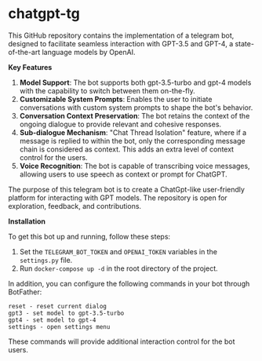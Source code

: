 # chatgpt-tg

This GitHub repository contains the implementation of a telegram bot, designed to facilitate seamless interaction with GPT-3.5 and GPT-4, a state-of-the-art language models by OpenAI.

**Key Features**

1. **Model Support**: The bot supports both gpt-3.5-turbo and gpt-4 models with the capability to switch between them on-the-fly.
2. **Customizable System Prompts**: Enables the user to initiate conversations with custom system prompts to shape the bot's behavior.
3. **Conversation Context Preservation**: The bot retains the context of the ongoing dialogue to provide relevant and cohesive responses.
4. **Sub-dialogue Mechanism**: "Chat Thread Isolation" feature, where if a message is replied to within the bot, only the corresponding message chain is considered as context. This adds an extra level of context control for the users.
5. **Voice Recognition**: The bot is capable of transcribing voice messages, allowing users to use speech as context or prompt for ChatGPT.

The purpose of this telegram bot is to create a ChatGpt-like user-friendly platform for interacting with GPT models. The repository is open for exploration, feedback, and contributions.

**Installation**

To get this bot up and running, follow these steps:

1. Set the `TELEGRAM_BOT_TOKEN` and `OPENAI_TOKEN` variables in the `settings.py` file.
2. Run `docker-compose up -d` in the root directory of the project.

In addition, you can configure the following commands in your bot through BotFather:
```
reset - reset current dialog
gpt3 - set model to gpt-3.5-turbo
gpt4 - set model to gpt-4
settings - open settings menu
```

These commands will provide additional interaction control for the bot users.
